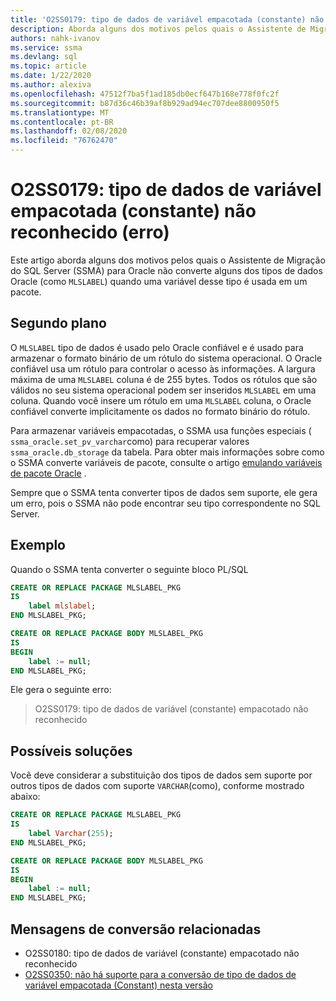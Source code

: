 ```yaml
---
title: 'O2SS0179: tipo de dados de variável empacotada (constante) não reconhecido (erro)'
description: Aborda alguns dos motivos pelos quais o Assistente de Migração do SQL Server (SSMA) para Oracle não converte alguns dos tipos de dados Oracle (como MLSLABEL) quando uma variável desse tipo é usada em um pacote.
authors: nahk-ivanov
ms.service: ssma
ms.devlang: sql
ms.topic: article
ms.date: 1/22/2020
ms.author: alexiva
ms.openlocfilehash: 47512f7ba5f1ad185db0ecf647b168e778f0fc2f
ms.sourcegitcommit: b87d36c46b39af8b929ad94ec707dee8800950f5
ms.translationtype: MT
ms.contentlocale: pt-BR
ms.lasthandoff: 02/08/2020
ms.locfileid: "76762470"
---
```

# <a name="o2ss0179-packaged-variable-constant-data-type-not-recognized-error"></a>O2SS0179: tipo de dados de variável empacotada (constante) não reconhecido (erro)

Este artigo aborda alguns dos motivos pelos quais o Assistente de Migração do SQL Server (SSMA) para Oracle não converte alguns dos tipos de dados Oracle (como `MLSLABEL`) quando uma variável desse tipo é usada em um pacote.

## <a name="background"></a>Segundo plano

O `MLSLABEL` tipo de dados é usado pelo Oracle confiável e é usado para armazenar o formato binário de um rótulo do sistema operacional. O Oracle confiável usa um rótulo para controlar o acesso às informações. A largura máxima de uma `MLSLABEL` coluna é de 255 bytes. Todos os rótulos que são válidos no seu sistema operacional podem ser inseridos `MLSLABEL` em uma coluna. Quando você insere um rótulo em uma `MLSLABEL` coluna, o Oracle confiável converte implicitamente os dados no formato binário do rótulo.

Para armazenar variáveis empacotadas, o SSMA usa funções especiais ( `ssma_oracle.set_pv_varchar`como) para recuperar valores `ssma_oracle.db_storage` da tabela. Para obter mais informações sobre como o SSMA converte variáveis de pacote, consulte o artigo [emulando variáveis de pacote Oracle](../emulate-package-variables.md) .

Sempre que o SSMA tenta converter tipos de dados sem suporte, ele gera um erro, pois o SSMA não pode encontrar seu tipo correspondente no SQL Server.

## <a name="example"></a>Exemplo

Quando o SSMA tenta converter o seguinte bloco PL/SQL

```sql
CREATE OR REPLACE PACKAGE MLSLABEL_PKG
IS
    label mlslabel;
END MLSLABEL_PKG;

CREATE OR REPLACE PACKAGE BODY MLSLABEL_PKG
IS
BEGIN
    label := null;
END MLSLABEL_PKG;
```

Ele gera o seguinte erro:

> O2SS0179: tipo de dados de variável (constante) empacotado não reconhecido

## <a name="possible-remedies"></a>Possíveis soluções

Você deve considerar a substituição dos tipos de dados sem suporte por outros tipos de dados com suporte `VARCHAR`(como), conforme mostrado abaixo:

```sql
CREATE OR REPLACE PACKAGE MLSLABEL_PKG
IS
    label Varchar(255);
END MLSLABEL_PKG;

CREATE OR REPLACE PACKAGE BODY MLSLABEL_PKG
IS
BEGIN
    label := null;
END MLSLABEL_PKG;
```

## <a name="related-conversion-messages"></a>Mensagens de conversão relacionadas

* O2SS0180: tipo de dados de variável (constante) empacotado não reconhecido
* [O2SS0350: não há suporte para a conversão de tipo de dados de variável empacotada (Constant) nesta versão](o2ss0350.md)
